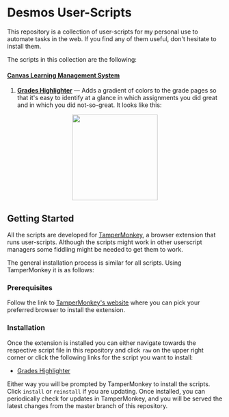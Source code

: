 # Desmos User-Scripts

This repository is a collection of user-scripts for my personal use to automate tasks in the web. If you find any of them useful, don't hesitate to install them.

The scripts in this collection are the following:

#### [Canvas Learning Management System](https://www.instructure.com/canvas)
1. **[Grades Highlighter][canvas-grades-highlighter]** — Adds a gradient of colors to the grade pages so that it's easy to identify at a glance in which assignments you did great and in which you did not-so-great. It looks like this:

<p align="center">
  <img src="https://i.imgur.com/Kxp73sH.png" width="200" />
</p>

## Getting Started

All the scripts are developed for [TamperMonkey](https://www.tampermonkey.net/), a browser extension that runs user-scripts. Although the scripts might work in other userscript managers some fiddling might be needed to get them to work.

The general installation process is similar for all scripts. Using TamperMonkey it is as follows:

### Prerequisites

Follow the link to [TamperMonkey's website](https://www.tampermonkey.net/) where you can pick your preferred browser to install the extension.

### Installation

Once the extension is installed you can either navigate towards the respective script file in this repository and click `raw` on the upper right corner or click the following links for the script you want to install:

* [Grades Highlighter][cnvgradhighraw]

Either way you will be prompted by TamperMonkey to install the scripts. Click `install` or `reinstall` if you are updating. Once installed, you can periodically check for updates in TamperMonkey, and you will be served the latest changes from the master branch of this repository.

[canvas-grades-highlighter]: /userscript-collection/canvas-lms-scripts/canvas-grades-highlighter.user.js
[cnvgradhighraw]: https://github.com/SlimRunner/desmos-scripts-addons/raw/master/desmovie-script/desmovie.user.js
